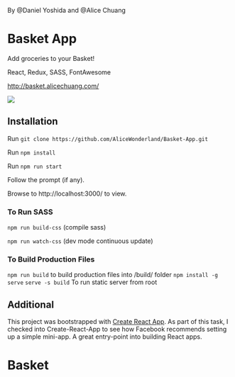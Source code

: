 By @Daniel Yoshida and @Alice Chuang

# Basket App
Add groceries to your Basket!

React, Redux, SASS, FontAwesome

http://basket.alicechuang.com/

![](https://github.com/AliceWonderland/Basket-App/blob/master/public/basket-app.png)

## Installation
Run `git clone https://github.com/AliceWonderland/Basket-App.git`

Run `npm install`

Run `npm run start`

Follow the prompt (if any).

Browse to http://localhost:3000/ to view.

### To Run SASS
`npm run build-css` (compile sass)

`npm run watch-css` (dev mode continuous update)

### To Build Production Files
`npm run build` to build production files into /build/ folder
`npm install -g serve`
`serve -s build`
To run static server from root




## Additional
This project was bootstrapped with [Create React App](https://github.com/facebookincubator/create-react-app). As part of this task, I checked into Create-React-App to see how Facebook recommends setting up a simple mini-app. A great entry-point into building React apps.
# Basket
